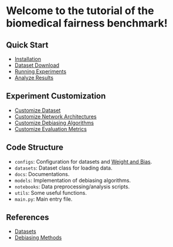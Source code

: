 # Welcome to the tutorial of the biomedical fairness benchmark! 

## Quick Start
- [Installation](quickstart.md#installation)
- [Dataset Download](quickstart.md#dataset-download)
- [Running Experiments](quickstart.md#usage)
- [Analyze Results](quickstart.md#analysis)

## Experiment Customization
- [Customize Dataset](customization.md#customize-dataset)
- [Customize Network Architectures](customization.md#customize-network-architectures)
- [Customize Debiasing Algorithms](customization.md#customize-debiasing-algorithms)
- [Customize Evaluation Metrics](customization.md#customize-evaluation-metrics)

## Code Structure
- `configs`: Configuration for datasets and [Weight and Bias](https://wandb.ai/).
- `datasets`: Dataset class for loading data.
- `docs`: Documentations.
- `models`: Implementation of debiasing algorithms.
- `notebooks`: Data preprocessing/analysis scripts.
- `utils`: Some useful functions.
- `main.py`: Main entry file.

## References
- [Datasets](reference.md#datasets)
- [Debiasing Methods](reference.md#debiasing-methods)